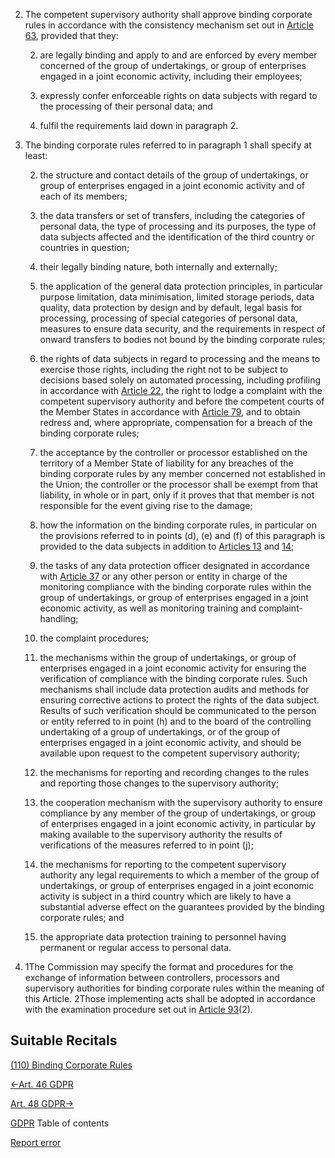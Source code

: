 


2. The competent supervisory authority shall approve binding corporate rules in accordance with the consistency mechanism set out in [Article 63](https://gdpr-info.eu/art-63-gdpr/), provided that they:

	
	2. are legally binding and apply to and are enforced by every member concerned of the group of undertakings, or group of enterprises engaged in a joint economic activity, including their employees;
	
	4. expressly confer enforceable rights on data subjects with regard to the processing of their personal data; and
	
	6. fulfil the requirements laid down in paragraph 2.


4. The binding corporate rules referred to in paragraph 1 shall specify at least:

	
	2. the structure and contact details of the group of undertakings, or group of enterprises engaged in a joint economic activity and of each of its members;
	
	4. the data transfers or set of transfers, including the categories of personal data, the type of processing and its purposes, the type of data subjects affected and the identification of the third country or countries in question;
	
	6. their legally binding nature, both internally and externally;
	
	8. the application of the general data protection principles, in particular purpose limitation, data minimisation, limited storage periods, data quality, data protection by design and by default, legal basis for processing, processing of special categories of personal data, measures to ensure data security, and the requirements in respect of onward transfers to bodies not bound by the binding corporate rules;
	
	10. the rights of data subjects in regard to processing and the means to exercise those rights, including the right not to be subject to decisions based solely on automated processing, including profiling in accordance with [Article 22](https://gdpr-info.eu/art-22-gdpr/), the right to lodge a complaint with the competent supervisory authority and before the competent courts of the Member States in accordance with [Article 79](https://gdpr-info.eu/art-79-gdpr/), and to obtain redress and, where appropriate, compensation for a breach of the binding corporate rules;
	
	12. the acceptance by the controller or processor established on the territory of a Member State of liability for any breaches of the binding corporate rules by any member concerned not established in the Union; the controller or the processor shall be exempt from that liability, in whole or in part, only if it proves that that member is not responsible for the event giving rise to the damage;
	
	14. how the information on the binding corporate rules, in particular on the provisions referred to in points (d), (e) and (f) of this paragraph is provided to the data subjects in addition to [Articles 13](https://gdpr-info.eu/art-13-gdpr/) and [14](https://gdpr-info.eu/art-14-gdpr/);
	
	16. the tasks of any data protection officer designated in accordance with [Article 37](https://gdpr-info.eu/art-37-gdpr/) or any other person or entity in charge of the monitoring compliance with the binding corporate rules within the group of undertakings, or group of enterprises engaged in a joint economic activity, as well as monitoring training and complaint-handling;
	
	18. the complaint procedures;
	
	20. the mechanisms within the group of undertakings, or group of enterprises engaged in a joint economic activity for ensuring the verification of compliance with the binding corporate rules. Such mechanisms shall include data protection audits and methods for ensuring corrective actions to protect the rights of the data subject. Results of such verification should be communicated to the person or entity referred to in point (h) and to the board of the controlling undertaking of a group of undertakings, or of the group of enterprises engaged in a joint economic activity, and should be available upon request to the competent supervisory authority;
	
	22. the mechanisms for reporting and recording changes to the rules and reporting those changes to the supervisory authority;
	
	24. the cooperation mechanism with the supervisory authority to ensure compliance by any member of the group of undertakings, or group of enterprises engaged in a joint economic activity, in particular by making available to the supervisory authority the results of verifications of the measures referred to in point (j);
	
	26. the mechanisms for reporting to the competent supervisory authority any legal requirements to which a member of the group of undertakings, or group of enterprises engaged in a joint economic activity is subject in a third country which are likely to have a substantial adverse effect on the guarantees provided by the binding corporate rules; and
	
	28. the appropriate data protection training to personnel having permanent or regular access to personal data.


6. 1The Commission may specify the format and procedures for the exchange of information between controllers, processors and supervisory authorities for binding corporate rules within the meaning of this Article. 2Those implementing acts shall be adopted in accordance with the examination procedure set out in [Article 93](https://gdpr-info.eu/art-93-gdpr/)(2).




## Suitable Recitals



[(110) Binding Corporate Rules](https://gdpr-info.eu/recitals/no-110/)




[←Art. 46 GDPR](https://gdpr-info.eu/art-46-gdpr/ "Art. 46 GDPR - Transfers subject to appropriate safeguards")


[Art. 48 GDPR→](https://gdpr-info.eu/art-48-gdpr/ "Art. 48 GDPR - Transfers or disclosures not authorised by Union law")



[GDPR](https://gdpr-info.eu)
Table of contents


[Report error](https://gdpr-info.eu/gf/?TB_iframe=true&height=306 "Your message")

